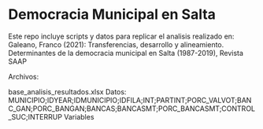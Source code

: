 # Democracia Municipal en Salta

Este repo incluye scripts y datos para replicar el analisis realizado en:
Galeano, Franco (2021): Transferencias, desarrollo y alineamiento. Determinantes de la democracia
municipal en Salta (1987-2019), Revista SAAP


Archivos:

base_analisis_resultados.xlsx
Datos:
MUNICIPIO;IDYEAR;IDMUNICIPIO;IDFILA;INT;PARTINT;PORC_VALVOT;BANC_GAN;PORC_BANGAN;BANCAS;BANCASMT;PORC_BANCASMT;CONTROL_SUC;INTERRUP
    Variables
